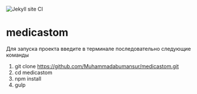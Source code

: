 ![Jekyll site CI](https://github.com/Muhammadabumansur/medicastom/workflows/Jekyll%20site%20CI/badge.svg)

# medicastom

Для запуска проекта введите в терминале последовательно следующие команды
1. git clone https://github.com/Muhammadabumansur/medicastom.git
2. cd medicastom
3. npm install
4. gulp
